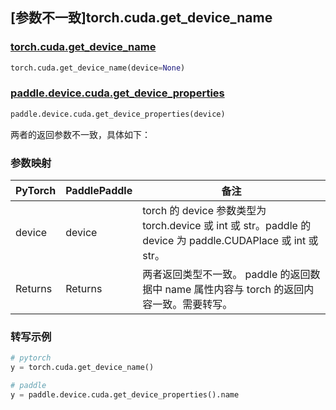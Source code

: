 ## [参数不一致]torch.cuda.get_device_name

### [torch.cuda.get_device_name](https://pytorch.org/docs/1.13/generated/torch.cuda.get_device_name.html)

```python
torch.cuda.get_device_name(device=None)
```

### [paddle.device.cuda.get_device_properties](https://www.paddlepaddle.org.cn/documentation/docs/zh/api/paddle/device/cuda/get_device_properties_cn.html#get-device-properties)

```python
paddle.device.cuda.get_device_properties(device)
```

两者的返回参数不一致，具体如下：
### 参数映射
| PyTorch       | PaddlePaddle | 备注                                                   |
| ------------- | ------------ | ------------------------------------------------------ |
| device | device | torch 的 device 参数类型为 torch.device 或 int 或 str。paddle 的 device 为 paddle.CUDAPlace 或 int 或 str。 |
| Returns | Returns | 两者返回类型不一致。 paddle 的返回数据中 name 属性内容与 torch 的返回内容一致。需要转写。|

### 转写示例
```python
# pytorch
y = torch.cuda.get_device_name()

# paddle
y = paddle.device.cuda.get_device_properties().name
```
